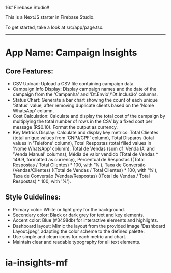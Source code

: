 16# Firebase Studio!!

This is a NextJS starter in Firebase Studio.

To get started, take a look at src/app/page.tsx.

---

# **App Name**: Campaign Insights

## Core Features:

- CSV Upload: Upload a CSV file containing campaign data.
- Campaign Info Display: Display campaign names and the date of the campaign from the 'Campanha' and 'Dt.Envio'/'Dt.Inclusão' columns.
- Status Chart: Generate a bar chart showing the count of each unique 'Status' value, after removing duplicate clients based on the 'Nome WhatsApp' column.
- Cost Calculation: Calculate and display the total cost of the campaign by multiplying the total number of rows in the CSV by a fixed cost per message (R$0.10). Format the output as currency.
- Key Metrics Display: Calculate and display key metrics: Total Clientes (total unique values from 'CNPJ/CPF' column), Total Disparos (total values in 'Telefone' column), Total Respostas (total filled values in 'Nome WhatsApp' column), Total de Vendas (sum of 'Venda IA' and 'Venda Manual' columns), Média de valor vendido (Total de Vendas * 149.9, formatted as currency), Percentual de Respostas ((Total Respostas / Total Clientes) * 100, with '%'), Taxa de Conversão (Vendas/Clientes) ((Total de Vendas / Total Clientes) * 100, with '%'), Taxa de Conversão (Vendas/Respostas) ((Total de Vendas / Total Respostas) * 100, with '%').

## Style Guidelines:

- Primary color: White or light grey for the background.
- Secondary color: Black or dark grey for text and key elements.
- Accent color: Blue (#3498db) for interactive elements and highlights.
- Dashboard layout: Mimic the layout from the provided image 'Dashboard Layout.jpeg', adapting the color scheme to the defined palette.
- Use simple and clean icons for each metric and chart.
- Maintain clear and readable typography for all text elements.

# ia-insights-mf
